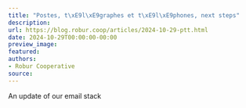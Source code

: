 ```yaml
---
title: "Postes, t\xE9l\xE9graphes et t\xE9l\xE9phones, next steps"
description:
url: https://blog.robur.coop/articles/2024-10-29-ptt.html
date: 2024-10-29T00:00:00-00:00
preview_image:
featured:
authors:
- Robur Cooperative
source:
---
```


An update of our email stack
